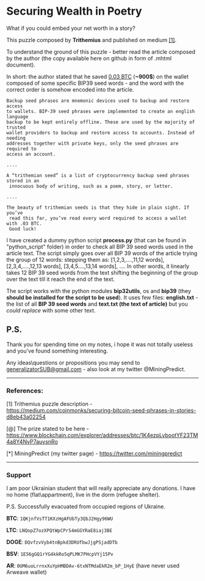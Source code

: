 # Securing Wealth in Poetry
What if you could embed your net worth in a story?

This puzzle composed by **Trithemius** and published on medium [[1]](https://medium.com/coinmonks/securing-bitcoin-seed-phrases-in-stories-d8eb43a02254).

To understand the ground of this puzzle - better read the article composed by the author (the copy available here on github in form of .mhtml document).

In short: the author stated that he saved [0.03 BTC](https://www.blockchain.com/explorer/addresses/btc/1K4ezpLybootYF23TM4a8Y4NyP7auysnRo) (**~900$**) on the wallet composed of some specific BIP39 seed words - and the word with the correct order is somehow encoded into the article.

```
Backup seed phrases are mnemonic devices used to backup and restore access
to wallets. BIP-39 seed phrases were implemented to create an english language
backup to be kept entirely offline. These are used by the majority of trusted
wallet providers to backup and restore access to accounts. Instead of needing
addresses together with private keys, only the seed phrases are required to
access an account.

....

A “trithemian seed” is a list of cryptocurrency backup seed phrases stored in an
 innocuous body of writing, such as a poem, story, or letter.

....

The beauty of trithemian seeds is that they hide in plain sight. If you’ve
 read this far, you’ve read every word required to access a wallet with .03 BTC.
 Good luck!
```

I have created a dummy python script **process.py** (that can be found in "python_script" folder)
in order to check all BIP 39 seed words used in the article text. The script simply
goes over all BIP 39 words of the article trying the group of 12 words: stepping
them as: [1,2,3,....,11,12 words], [2,3,4,....,12,13 words], [3,4,5....,13,14 words],
.... In other words, it linearly takes 12 BIP 39 seed words from the text shifting
the beginning of the group over the text till it reach the end of the text.

The script works with the python modules **bip32utils**, os and **bip39** (they **should be 
installed for the script to be used**). It uses few files: **english.txt** - the list of all 
**BIP 39 seed words** and **text.txt (the text of article)** but you *could replace* with some
other text.
 

## P.S.

Thank you for spending time on my notes, i hope it was not totally useless and you've found something interesting. 

Any ideas\questions or propositions you may send to generalizatorSUB@gmail.com - also look at my twitter @MiningPredict.

-------------------------------------------------------------------------
### References:

[1] Trithemius puzzle description - https://medium.com/coinmonks/securing-bitcoin-seed-phrases-in-stories-d8eb43a02254


[@] The prize stated to be here - https://www.blockchain.com/explorer/addresses/btc/1K4ezpLybootYF23TM4a8Y4NyP7auysnRo

[*] MiningPredict (my twitter page) - https://twitter.com/miningpredict



-------------------------------------------------------------------------
### Support
I am poor Ukrainian student that will really appreciate any donations.
I have no home (flat\appartment), live in the dorm (refugee shelter).
 
P.S. Successfully evacuated from occupied regions of Ukraine.

**BTC**:  `1QKjnfVsTT1KXzHgAFUbTy3QbJ2Hgy96WU`

**LTC**:  `LNQopZ7ozXPQtWpCPrS4mGGYRaE8iaj3BE`

**DOGE**: `DQvfzvVyb4tnBpkd3DRUfbwJjgPSjadDTb`

 **BSV**: `1E56gGQ1rYG4kkRo5qPLMK7PHcpVYj15Pv`

**AR**: `0UM6uoLrrnxXuYpHMBDAv-6txNTMdaEkR2m_bP_1HyE`
(have never used Arweave wallet)
